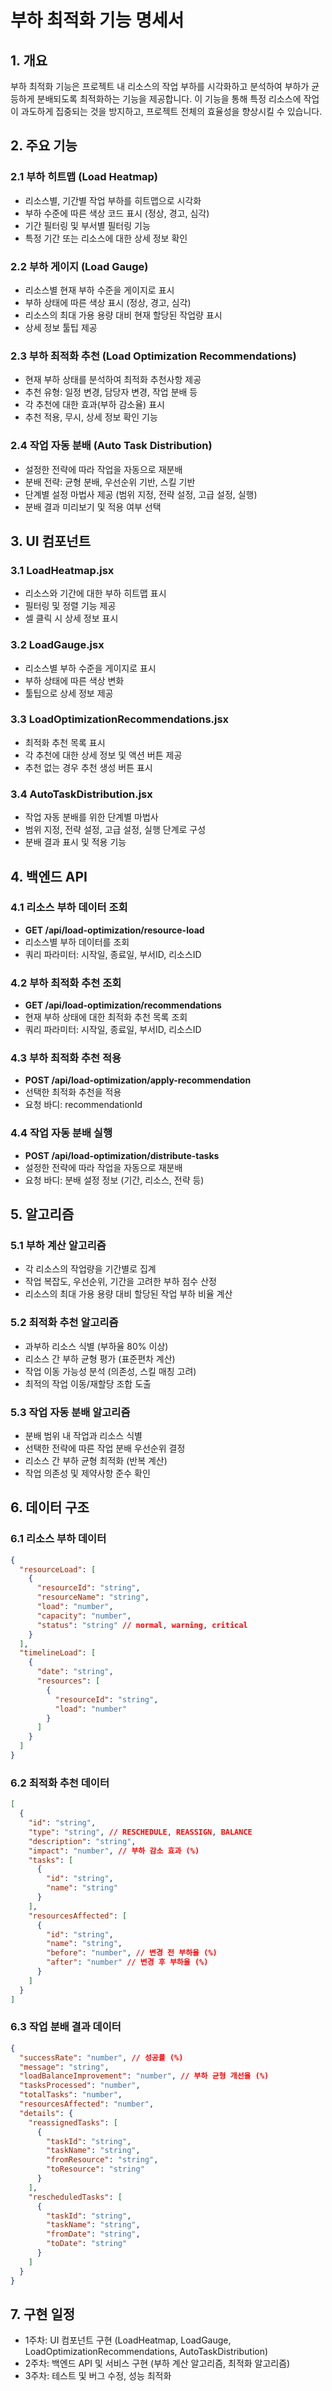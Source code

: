 # 부하 최적화 기능 명세서

## 1. 개요
부하 최적화 기능은 프로젝트 내 리소스의 작업 부하를 시각화하고 분석하여 부하가 균등하게 분배되도록 최적화하는 기능을 제공합니다. 이 기능을 통해 특정 리소스에 작업이 과도하게 집중되는 것을 방지하고, 프로젝트 전체의 효율성을 향상시킬 수 있습니다.

## 2. 주요 기능

### 2.1 부하 히트맵 (Load Heatmap)
- 리소스별, 기간별 작업 부하를 히트맵으로 시각화
- 부하 수준에 따른 색상 코드 표시 (정상, 경고, 심각)
- 기간 필터링 및 부서별 필터링 기능
- 특정 기간 또는 리소스에 대한 상세 정보 확인

### 2.2 부하 게이지 (Load Gauge)
- 리소스별 현재 부하 수준을 게이지로 표시
- 부하 상태에 따른 색상 표시 (정상, 경고, 심각)
- 리소스의 최대 가용 용량 대비 현재 할당된 작업량 표시
- 상세 정보 툴팁 제공

### 2.3 부하 최적화 추천 (Load Optimization Recommendations)
- 현재 부하 상태를 분석하여 최적화 추천사항 제공
- 추천 유형: 일정 변경, 담당자 변경, 작업 분배 등
- 각 추천에 대한 효과(부하 감소율) 표시
- 추천 적용, 무시, 상세 정보 확인 기능

### 2.4 작업 자동 분배 (Auto Task Distribution)
- 설정한 전략에 따라 작업을 자동으로 재분배
- 분배 전략: 균형 분배, 우선순위 기반, 스킬 기반
- 단계별 설정 마법사 제공 (범위 지정, 전략 설정, 고급 설정, 실행)
- 분배 결과 미리보기 및 적용 여부 선택

## 3. UI 컴포넌트

### 3.1 LoadHeatmap.jsx
- 리소스와 기간에 대한 부하 히트맵 표시
- 필터링 및 정렬 기능 제공
- 셀 클릭 시 상세 정보 표시

### 3.2 LoadGauge.jsx
- 리소스별 부하 수준을 게이지로 표시
- 부하 상태에 따른 색상 변화
- 툴팁으로 상세 정보 제공

### 3.3 LoadOptimizationRecommendations.jsx
- 최적화 추천 목록 표시
- 각 추천에 대한 상세 정보 및 액션 버튼 제공
- 추천 없는 경우 추천 생성 버튼 표시

### 3.4 AutoTaskDistribution.jsx
- 작업 자동 분배를 위한 단계별 마법사
- 범위 지정, 전략 설정, 고급 설정, 실행 단계로 구성
- 분배 결과 표시 및 적용 기능

## 4. 백엔드 API

### 4.1 리소스 부하 데이터 조회
- **GET /api/load-optimization/resource-load**
- 리소스별 부하 데이터를 조회
- 쿼리 파라미터: 시작일, 종료일, 부서ID, 리소스ID

### 4.2 부하 최적화 추천 조회
- **GET /api/load-optimization/recommendations**
- 현재 부하 상태에 대한 최적화 추천 목록 조회
- 쿼리 파라미터: 시작일, 종료일, 부서ID, 리소스ID

### 4.3 부하 최적화 추천 적용
- **POST /api/load-optimization/apply-recommendation**
- 선택한 최적화 추천을 적용
- 요청 바디: recommendationId

### 4.4 작업 자동 분배 실행
- **POST /api/load-optimization/distribute-tasks**
- 설정한 전략에 따라 작업을 자동으로 재분배
- 요청 바디: 분배 설정 정보 (기간, 리소스, 전략 등)

## 5. 알고리즘

### 5.1 부하 계산 알고리즘
- 각 리소스의 작업량을 기간별로 집계
- 작업 복잡도, 우선순위, 기간을 고려한 부하 점수 산정
- 리소스의 최대 가용 용량 대비 할당된 작업 부하 비율 계산

### 5.2 최적화 추천 알고리즘
- 과부하 리소스 식별 (부하율 80% 이상)
- 리소스 간 부하 균형 평가 (표준편차 계산)
- 작업 이동 가능성 분석 (의존성, 스킬 매칭 고려)
- 최적의 작업 이동/재할당 조합 도출

### 5.3 작업 자동 분배 알고리즘
- 분배 범위 내 작업과 리소스 식별
- 선택한 전략에 따른 작업 분배 우선순위 결정
- 리소스 간 부하 균형 최적화 (반복 계산)
- 작업 의존성 및 제약사항 준수 확인

## 6. 데이터 구조

### 6.1 리소스 부하 데이터
```json
{
  "resourceLoad": [
    {
      "resourceId": "string",
      "resourceName": "string",
      "load": "number",
      "capacity": "number",
      "status": "string" // normal, warning, critical
    }
  ],
  "timelineLoad": [
    {
      "date": "string",
      "resources": [
        {
          "resourceId": "string",
          "load": "number"
        }
      ]
    }
  ]
}
```

### 6.2 최적화 추천 데이터
```json
[
  {
    "id": "string",
    "type": "string", // RESCHEDULE, REASSIGN, BALANCE
    "description": "string",
    "impact": "number", // 부하 감소 효과 (%)
    "tasks": [
      {
        "id": "string",
        "name": "string"
      }
    ],
    "resourcesAffected": [
      {
        "id": "string",
        "name": "string",
        "before": "number", // 변경 전 부하율 (%)
        "after": "number" // 변경 후 부하율 (%)
      }
    ]
  }
]
```

### 6.3 작업 분배 결과 데이터
```json
{
  "successRate": "number", // 성공률 (%)
  "message": "string",
  "loadBalanceImprovement": "number", // 부하 균형 개선율 (%)
  "tasksProcessed": "number",
  "totalTasks": "number",
  "resourcesAffected": "number",
  "details": {
    "reassignedTasks": [
      {
        "taskId": "string",
        "taskName": "string",
        "fromResource": "string",
        "toResource": "string"
      }
    ],
    "rescheduledTasks": [
      {
        "taskId": "string",
        "taskName": "string",
        "fromDate": "string",
        "toDate": "string"
      }
    ]
  }
}
```

## 7. 구현 일정
- 1주차: UI 컴포넌트 구현 (LoadHeatmap, LoadGauge, LoadOptimizationRecommendations, AutoTaskDistribution)
- 2주차: 백엔드 API 및 서비스 구현 (부하 계산 알고리즘, 최적화 알고리즘)
- 3주차: 테스트 및 버그 수정, 성능 최적화